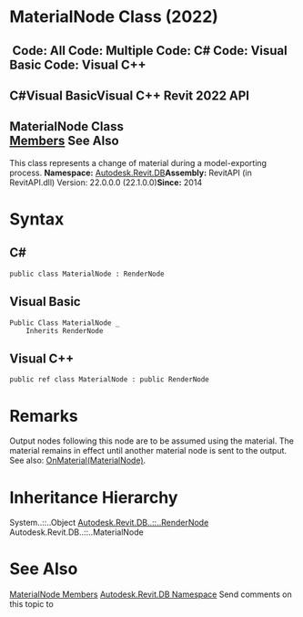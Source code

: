 # MaterialNode Class (2022)

﻿
 Code: All Code: Multiple Code: C# Code: Visual Basic Code: Visual C++   
---  
C#Visual BasicVisual C++
Revit 2022 API  
---  
MaterialNode Class  
[Members](2507834b-c9af-7a30-a7ee-6c50b85b518c.md "MaterialNode Members") See Also  
---  
This class represents a change of material during a model-exporting process. 
**Namespace:** [Autodesk.Revit.DB](87546ba7-461b-c646-cbb1-2cb8f5bff8b2.md "Autodesk.Revit.DB Namespace")**Assembly:** RevitAPI (in RevitAPI.dll) Version: 22.0.0.0 (22.1.0.0)**Since:** 2014 
# Syntax
C#  
---  
```text
public class MaterialNode : RenderNode
```
  
Visual Basic  
---  
```text
Public Class MaterialNode _
	Inherits RenderNode
```
  
Visual C++  
---  
```text
public ref class MaterialNode : public RenderNode
```
  
# Remarks
Output nodes following this node are to be assumed using the material. The material remains in effect until another material node is sent to the output. 
See also: [OnMaterial(MaterialNode)](9d2dc6b3-21a7-5362-2bf5-2cb11b42c2d4.md "OnMaterial Method"). 
# Inheritance Hierarchy
System..::..Object [Autodesk.Revit.DB..::..RenderNode](9900b69b-7cb7-8555-75ac-4b5f22b5fa7f.md "RenderNode Class") Autodesk.Revit.DB..::..MaterialNode
# See Also
[MaterialNode Members](2507834b-c9af-7a30-a7ee-6c50b85b518c.md "MaterialNode Members")
[Autodesk.Revit.DB Namespace](87546ba7-461b-c646-cbb1-2cb8f5bff8b2.md "Autodesk.Revit.DB Namespace")
Send comments on this topic to 
